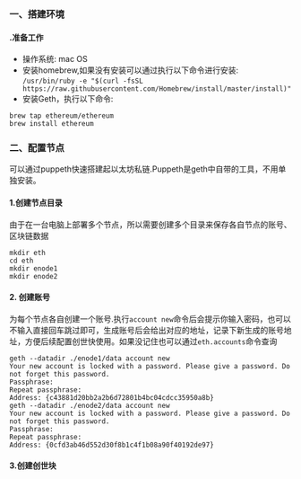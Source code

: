 ### 一、搭建环境
#### .准备工作
 - 操作系统: mac OS
 - 安装homebrew,如果没有安装可以通过执行以下命令进行安装: `/usr/bin/ruby -e "$(curl -fsSL https://raw.githubusercontent.com/Homebrew/install/master/install)"`
 - 安装Geth，执行以下命令:
``` stylus
brew tap ethereum/ethereum
brew install ethereum
```
### 二、配置节点
  可以通过puppeth快速搭建起以太坊私链.Puppeth是geth中自带的工具，不用单独安装。
  #### 1.创建节点目录
  由于在一台电脑上部署多个节点，所以需要创建多个目录来保存各自节点的账号、区块链数据
  

``` stylus
mkdir eth
cd eth
mkdir enode1
mkdir enode2
```
#### 2. 创建账号
为每个节点各自创建一个账号.执行`account new`命令后会提示你输入密码，也可以不输入直接回车跳过即可，生成账号后会给出对应的地址，记录下新生成的账号地址，方便后续配置创世快使用。如果没记住也可以通过`eth.accounts`命令查询
``` stylus
geth --datadir ./enode1/data account new
Your new account is locked with a password. Please give a password. Do not forget this password.
Passphrase: 
Repeat passphrase: 
Address: {c43881d20bb2a2b6d72801b4bc04cdcc35950a8b}
geth --datadir ./enode2/data account new
Your new account is locked with a password. Please give a password. Do not forget this password.
Passphrase: 
Repeat passphrase: 
Address: {0cfd3ab46d552d30f8b1c4f1b08a90f40192de97}
```
#### 3.创建创世块


  
  